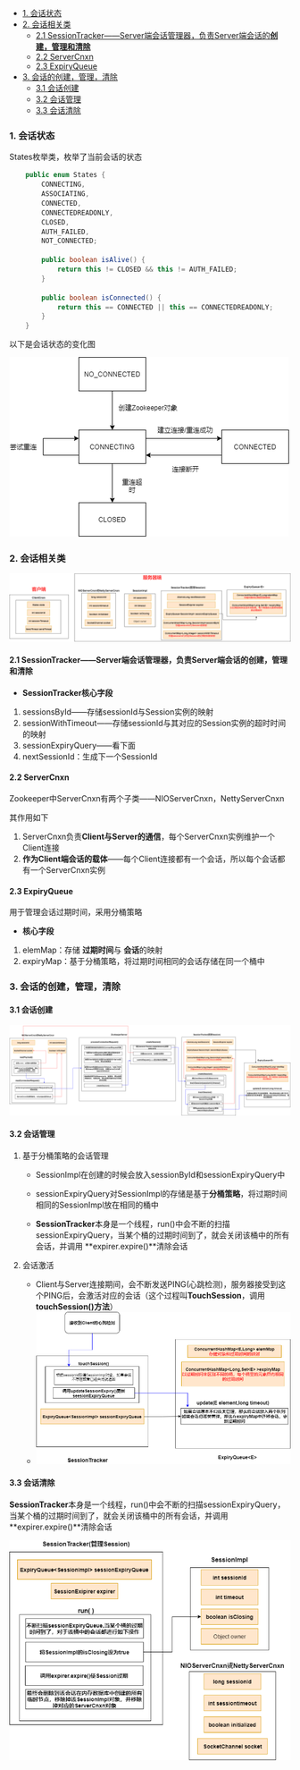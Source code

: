 - [1. 会话状态](#1-会话状态)
- [2. 会话相关类](#2-会话相关类)
  - [2.1 SessionTracker——Server端会话管理器，负责Server端会话的**创建，管理和清除**](#21-sessiontrackerserver端会话管理器负责server端会话的创建管理和清除)
  - [2.2 ServerCnxn](#22-servercnxn)
  - [2.3 ExpiryQueue](#23-expiryqueue)
- [3. 会话的创建，管理，清除](#3-会话的创建管理清除)
  - [3.1 会话创建](#31-会话创建)
  - [3.2 会话管理](#32-会话管理)
  - [3.3 会话清除](#33-会话清除)



### 1. 会话状态

States枚举类，枚举了当前会话的状态

```java
    public enum States {
        CONNECTING,
        ASSOCIATING,
        CONNECTED,
        CONNECTEDREADONLY,
        CLOSED,
        AUTH_FAILED,
        NOT_CONNECTED;

        public boolean isAlive() {
            return this != CLOSED && this != AUTH_FAILED;
        }

        public boolean isConnected() {
            return this == CONNECTED || this == CONNECTEDREADONLY;
        }
    }
```

以下是会话状态的变化图

![7](p/7.png)



### 2. 会话相关类

![7](p/会话类图.png)

#### 2.1 SessionTracker——Server端会话管理器，负责Server端会话的**创建，管理和清除**

* **SessionTracker核心字段**

1. sessionsById——存储sessionId与Session实例的映射
2. sessionWithTimeout——存储sessionId与其对应的Session实例的超时时间的映射
3. sessionExpiryQuery——看下面
4. nextSessionId：生成下一个SessionId

#### 2.2 ServerCnxn

Zookeeper中ServerCnxn有两个子类——NIOServerCnxn，NettyServerCnxn

其作用如下

1. ServerCnxn负责**Client与Server的通信**，每个ServerCnxn实例维护一个Client连接
2. **作为Client端会话的载体**——每个Client连接都有一个会话，所以每个会话都有一个ServerCnxn实例

#### 2.3 ExpiryQueue

用于管理会话过期时间，采用分桶策略

* **核心字段**

1. elemMap：存储 **过期时间**与 **会话**的映射
2. expiryMap：基于分桶策略，将过期时间相同的会话存储在同一个桶中



### 3. 会话的创建，管理，清除

#### 3.1 会话创建

![创建会话的部分流程.drawio](p/创建会话的部分流程.drawio.png)

#### 3.2 会话管理

1. 基于分桶策略的会话管理

   * SessionImpl在创建的时候会放入sessionById和sessionExpiryQuery中

   * sessionExpiryQuery对SessionImpl的存储是基于**分桶策略**，将过期时间相同的SessionImpl放在相同的桶中

   * **SessionTracker**本身是一个线程，run()中会不断的扫描sessionExpiryQuery，当某个桶的过期时间到了，就会关闭该桶中的所有会话，并调用 **expirer.expire()**清除会话
   
2. 会话激活

   * Client与Server连接期间，会不断发送PING(心跳检测)，服务器接受到这个PING后，会激活对应的会话（这个过程叫**TouchSession**，调用 **touchSession()方法**）
   * ![会话激活.drawio](p/会话激活.drawio.png)

#### 3.3 会话清除

**SessionTracker**本身是一个线程，run()中会不断的扫描sessionExpiryQuery，当某个桶的过期时间到了，就会关闭该桶中的所有会话，并调用 **expirer.expire()**清除会话

![会话清除](p/会话清除.png)



